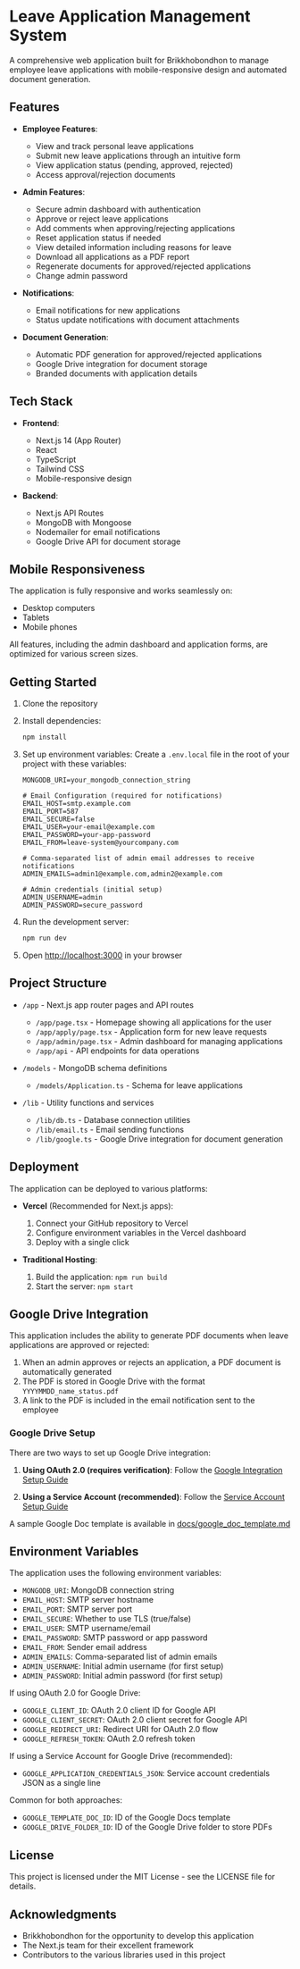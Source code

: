 # Leave Application Management System

A comprehensive web application built for Brikkhobondhon to manage employee leave applications with mobile-responsive design and automated document generation.

## Features

- **Employee Features**:
  - View and track personal leave applications
  - Submit new leave applications through an intuitive form
  - View application status (pending, approved, rejected)
  - Access approval/rejection documents
  
- **Admin Features**:
  - Secure admin dashboard with authentication
  - Approve or reject leave applications
  - Add comments when approving/rejecting applications
  - Reset application status if needed
  - View detailed information including reasons for leave
  - Download all applications as a PDF report
  - Regenerate documents for approved/rejected applications
  - Change admin password

- **Notifications**:
  - Email notifications for new applications
  - Status update notifications with document attachments
  
- **Document Generation**:
  - Automatic PDF generation for approved/rejected applications
  - Google Drive integration for document storage
  - Branded documents with application details

## Tech Stack

- **Frontend**:
  - Next.js 14 (App Router)
  - React
  - TypeScript
  - Tailwind CSS
  - Mobile-responsive design

- **Backend**:
  - Next.js API Routes
  - MongoDB with Mongoose
  - Nodemailer for email notifications
  - Google Drive API for document storage

## Mobile Responsiveness

The application is fully responsive and works seamlessly on:
- Desktop computers
- Tablets
- Mobile phones

All features, including the admin dashboard and application forms, are optimized for various screen sizes.

## Getting Started

1. Clone the repository
2. Install dependencies:
   ```bash
   npm install
   ```
3. Set up environment variables:
   Create a `.env.local` file in the root of your project with these variables:
   ```
   MONGODB_URI=your_mongodb_connection_string
   
   # Email Configuration (required for notifications)
   EMAIL_HOST=smtp.example.com
   EMAIL_PORT=587
   EMAIL_SECURE=false
   EMAIL_USER=your-email@example.com
   EMAIL_PASSWORD=your-app-password
   EMAIL_FROM=leave-system@yourcompany.com
   
   # Comma-separated list of admin email addresses to receive notifications
   ADMIN_EMAILS=admin1@example.com,admin2@example.com
   
   # Admin credentials (initial setup)
   ADMIN_USERNAME=admin
   ADMIN_PASSWORD=secure_password
   ```

4. Run the development server:
   ```bash
   npm run dev
   ```
5. Open [http://localhost:3000](http://localhost:3000) in your browser

## Project Structure

- `/app` - Next.js app router pages and API routes
  - `/app/page.tsx` - Homepage showing all applications for the user
  - `/app/apply/page.tsx` - Application form for new leave requests
  - `/app/admin/page.tsx` - Admin dashboard for managing applications
  - `/app/api` - API endpoints for data operations
  
- `/models` - MongoDB schema definitions
  - `/models/Application.ts` - Schema for leave applications
  
- `/lib` - Utility functions and services
  - `/lib/db.ts` - Database connection utilities
  - `/lib/email.ts` - Email sending functions
  - `/lib/google.ts` - Google Drive integration for document generation

## Deployment

The application can be deployed to various platforms:

- **Vercel** (Recommended for Next.js apps):
  1. Connect your GitHub repository to Vercel
  2. Configure environment variables in the Vercel dashboard
  3. Deploy with a single click

- **Traditional Hosting**:
  1. Build the application: `npm run build`
  2. Start the server: `npm start`

## Google Drive Integration

This application includes the ability to generate PDF documents when leave applications are approved or rejected:

1. When an admin approves or rejects an application, a PDF document is automatically generated
2. The PDF is stored in Google Drive with the format `YYYYMMDD_name_status.pdf`
3. A link to the PDF is included in the email notification sent to the employee

### Google Drive Setup

There are two ways to set up Google Drive integration:

1. **Using OAuth 2.0 (requires verification)**: Follow the [Google Integration Setup Guide](./docs/google_integration_setup.md)

2. **Using a Service Account (recommended)**: Follow the [Service Account Setup Guide](./docs/service_account_setup.md)

A sample Google Doc template is available in [docs/google_doc_template.md](./docs/google_doc_template.md)

## Environment Variables

The application uses the following environment variables:

- `MONGODB_URI`: MongoDB connection string
- `EMAIL_HOST`: SMTP server hostname
- `EMAIL_PORT`: SMTP server port
- `EMAIL_SECURE`: Whether to use TLS (true/false)
- `EMAIL_USER`: SMTP username/email
- `EMAIL_PASSWORD`: SMTP password or app password
- `EMAIL_FROM`: Sender email address
- `ADMIN_EMAILS`: Comma-separated list of admin emails
- `ADMIN_USERNAME`: Initial admin username (for first setup)
- `ADMIN_PASSWORD`: Initial admin password (for first setup)

If using OAuth 2.0 for Google Drive:
- `GOOGLE_CLIENT_ID`: OAuth 2.0 client ID for Google API
- `GOOGLE_CLIENT_SECRET`: OAuth 2.0 client secret for Google API
- `GOOGLE_REDIRECT_URI`: Redirect URI for OAuth 2.0 flow
- `GOOGLE_REFRESH_TOKEN`: OAuth 2.0 refresh token

If using a Service Account for Google Drive (recommended):
- `GOOGLE_APPLICATION_CREDENTIALS_JSON`: Service account credentials JSON as a single line

Common for both approaches:
- `GOOGLE_TEMPLATE_DOC_ID`: ID of the Google Docs template
- `GOOGLE_DRIVE_FOLDER_ID`: ID of the Google Drive folder to store PDFs

## License

This project is licensed under the MIT License - see the LICENSE file for details.

## Acknowledgments

- Brikkhobondhon for the opportunity to develop this application
- The Next.js team for their excellent framework
- Contributors to the various libraries used in this project 